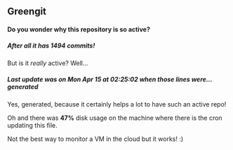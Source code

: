 ## Greengit

#### Do you wonder why this repository is so active?

##### After all it has 1494 commits!

But is it *really* active? Well...

##### Last update was on Mon Apr 15 at 02:25:02 when those lines were... generated

Yes, generated, because it certainly helps a lot to have such an active repo!

Oh and there was **47%** disk usage on the machine
where there is the cron updating this file.

Not the best way to monitor a VM in the cloud but it works! :)
